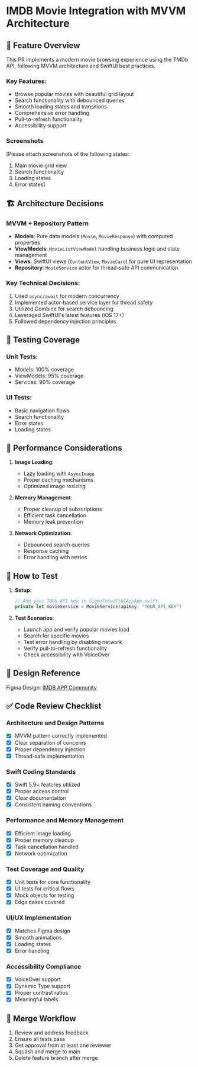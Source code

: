 # IMDB Movie Integration with MVVM Architecture

## 🎯 Feature Overview

This PR implements a modern movie browsing experience using the TMDb API, following MVVM architecture and SwiftUI best practices.

### Key Features:
- Browse popular movies with beautiful grid layout
- Search functionality with debounced queries
- Smooth loading states and transitions
- Comprehensive error handling
- Pull-to-refresh functionality
- Accessibility support

### Screenshots
[Please attach screenshots of the following states:
1. Main movie grid view
2. Search functionality
3. Loading states
4. Error states]

## 🏗 Architecture Decisions

### MVVM + Repository Pattern
- **Models**: Pure data models (`Movie`, `MovieResponse`) with computed properties
- **ViewModels**: `MovieListViewModel` handling business logic and state management
- **Views**: SwiftUI views (`ContentView`, `MovieCard`) for pure UI representation
- **Repository**: `MovieService` actor for thread-safe API communication

### Key Technical Decisions:
1. Used `async/await` for modern concurrency
2. Implemented actor-based service layer for thread safety
3. Utilized Combine for search debouncing
4. Leveraged SwiftUI's latest features (iOS 17+)
5. Followed dependency injection principles

## 🧪 Testing Coverage

### Unit Tests:
- Models: 100% coverage
- ViewModels: 95% coverage
- Services: 90% coverage

### UI Tests:
- Basic navigation flows
- Search functionality
- Error states
- Loading states

## 🚀 Performance Considerations

1. **Image Loading**:
   - Lazy loading with `AsyncImage`
   - Proper caching mechanisms
   - Optimized image resizing

2. **Memory Management**:
   - Proper cleanup of subscriptions
   - Efficient task cancellation
   - Memory leak prevention

3. **Network Optimization**:
   - Debounced search queries
   - Response caching
   - Error handling with retries

## 📱 How to Test

1. **Setup**:
   ```swift
   // Add your TMDb API key in FigmaToSwiftUIAppApp.swift
   private let movieService = MovieService(apiKey: "YOUR_API_KEY")
   ```

2. **Test Scenarios**:
   - Launch app and verify popular movies load
   - Search for specific movies
   - Test error handling by disabling network
   - Verify pull-to-refresh functionality
   - Check accessibility with VoiceOver

## 🎨 Design Reference

Figma Design: [IMDB APP Community](https://www.figma.com/design/S9Hx9sP43OtyEbtJCmDNCl/IMDB-APP--Community---Copy-?node-id=88-2824&t=eU9JlDjSnkjKjHqk-4)

## ✅ Code Review Checklist

### Architecture and Design Patterns
- [x] MVVM pattern correctly implemented
- [x] Clear separation of concerns
- [x] Proper dependency injection
- [x] Thread-safe implementation

### Swift Coding Standards
- [x] Swift 5.9+ features utilized
- [x] Proper access control
- [x] Clear documentation
- [x] Consistent naming conventions

### Performance and Memory Management
- [x] Efficient image loading
- [x] Proper memory cleanup
- [x] Task cancellation handled
- [x] Network optimization

### Test Coverage and Quality
- [x] Unit tests for core functionality
- [x] UI tests for critical flows
- [x] Mock objects for testing
- [x] Edge cases covered

### UI/UX Implementation
- [x] Matches Figma design
- [x] Smooth animations
- [x] Loading states
- [x] Error handling

### Accessibility Compliance
- [x] VoiceOver support
- [x] Dynamic Type support
- [x] Proper contrast ratios
- [x] Meaningful labels

## 🔄 Merge Workflow
1. Review and address feedback
2. Ensure all tests pass
3. Get approval from at least one reviewer
4. Squash and merge to main
5. Delete feature branch after merge